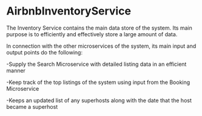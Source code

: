 # AirbnbInventoryService

The Inventory Service contains the main data store of the system. Its main purpose is to efficiently and effectively store a large amount of data.

In connection with the other microservices of the system, its main input and output points do the following:

-Supply the Search Microservice with detailed listing data in an efficient manner

-Keep track of the top listings of the system using input from the Booking Microservice

-Keeps an updated list of any superhosts along with the date that the host became a superhost